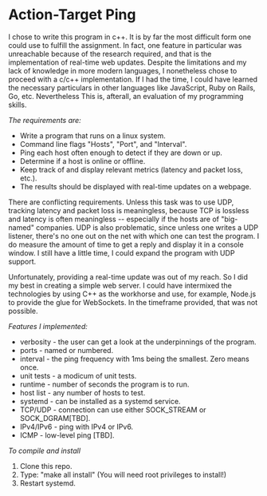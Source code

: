 # Action-Target Ping

I chose to write this program in c++. It is by far the most difficult form one could use to fulfill the assignment. In fact, one feature in particular was unreachable because of the research required, and that is the implementation of real-time web updates. Despite the limitations and my lack of knowledge in more modern languages, I nonetheless chose to proceed with a c/c++ implementation. If I had the time, I could have learned the necessary particulars in other languages like JavaScript, Ruby on Rails, Go, etc. Nevertheless This is, afterall, an evaluation of my programming skills.

*The requirements are:*
* Write a program that runs on a linux system.
* Command line flags "Hosts", "Port", and "Interval".
* Ping each host often enough to detect if they are down or up.
* Determine if a host is online or offline.
* Keep track of and display relevant metrics (latency and packet loss, etc.).
* The results should be displayed with real-time updates on a webpage.

There are conflicting requirements. Unless this task was to use UDP, tracking latency and packet loss is meaningless, because TCP is lossless and latency is often meaningless -- especially if the hosts are of "big-named" companies. UDP is also problematic, since unless one writes a UDP listener, there's no one out on the net with which one can test the program. I do measure the amount of time to get a reply and display it in a console window. I still have a little time, I could expand the program with UDP support.

Unfortunately, providing a real-time update was out of my reach. So I did my best in creating a simple web server. I could have intermixed the technologies by using C++ as the workhorse and use, for example, Node.js to provide the glue for WebSockets. In the timeframe provided, that was not possible.

*Features I implemented:*
* verbosity - the user can get a look at the underpinnings of the program.
* ports - named or numbered.
* interval - the ping frequency with 1ms being the smallest. Zero means once.
* unit tests - a modicum of unit tests.
* runtime - number of seconds the program is to run.
* host list - any number of hosts to test.
* systemd - can be installed as a systemd service.
* TCP/UDP - connection can use either SOCK_STREAM or SOCK_DGRAM[TBD].
* IPv4/IPv6 - ping with IPv4 or IPv6.
* ICMP - low-level ping [TBD].

*To compile and install*
1) Clone this repo.
2) Type: "make all install" (You will need root privileges to install!)
3) Restart systemd.
